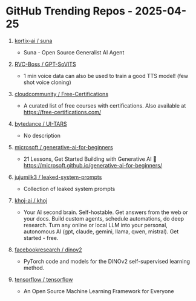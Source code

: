 # GitHub Trending Repos - 2025-04-25

1. [kortix-ai /    suna](https://github.com/kortix-ai/suna)
   - Suna - Open Source Generalist AI Agent

2. [RVC-Boss /    GPT-SoVITS](https://github.com/RVC-Boss/GPT-SoVITS)
   - 1 min voice data can also be used to train a good TTS model! (few shot voice cloning)

3. [cloudcommunity /    Free-Certifications](https://github.com/cloudcommunity/Free-Certifications)
   - A curated list of free courses with certifications. Also available at https://free-certifications.com/

4. [bytedance /    UI-TARS](https://github.com/bytedance/UI-TARS)
   - No description

5. [microsoft /    generative-ai-for-beginners](https://github.com/microsoft/generative-ai-for-beginners)
   - 21 Lessons, Get Started Building with Generative AI 🔗 https://microsoft.github.io/generative-ai-for-beginners/

6. [jujumilk3 /    leaked-system-prompts](https://github.com/jujumilk3/leaked-system-prompts)
   - Collection of leaked system prompts

7. [khoj-ai /    khoj](https://github.com/khoj-ai/khoj)
   - Your AI second brain. Self-hostable. Get answers from the web or your docs. Build custom agents, schedule automations, do deep research. Turn any online or local LLM into your personal, autonomous AI (gpt, claude, gemini, llama, qwen, mistral). Get started - free.

8. [facebookresearch /    dinov2](https://github.com/facebookresearch/dinov2)
   - PyTorch code and models for the DINOv2 self-supervised learning method.

9. [tensorflow /    tensorflow](https://github.com/tensorflow/tensorflow)
   - An Open Source Machine Learning Framework for Everyone

